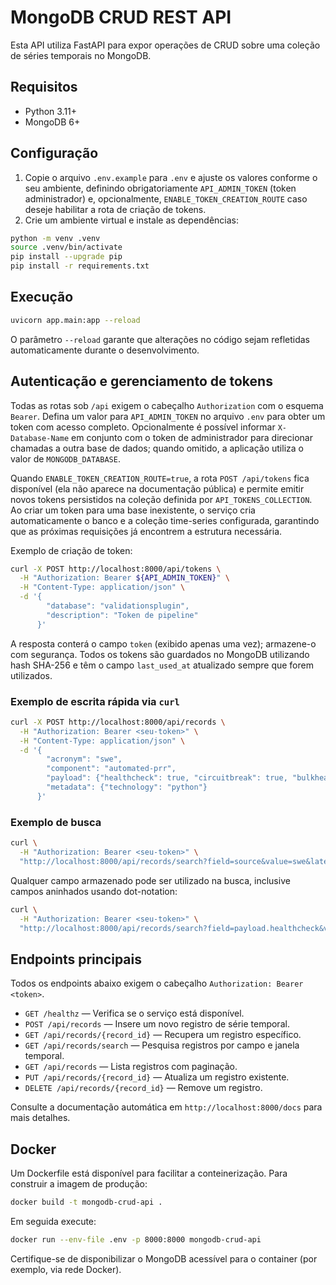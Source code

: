 # MongoDB CRUD REST API

Esta API utiliza FastAPI para expor operações de CRUD sobre uma coleção de séries temporais no MongoDB.

## Requisitos

- Python 3.11+
- MongoDB 6+

## Configuração

1. Copie o arquivo `.env.example` para `.env` e ajuste os valores conforme o seu ambiente, definindo obrigatoriamente `API_ADMIN_TOKEN` (token administrador) e, opcionalmente, `ENABLE_TOKEN_CREATION_ROUTE` caso deseje habilitar a rota de criação de tokens.
2. Crie um ambiente virtual e instale as dependências:

```bash
python -m venv .venv
source .venv/bin/activate
pip install --upgrade pip
pip install -r requirements.txt
```

## Execução

```bash
uvicorn app.main:app --reload
```

O parâmetro `--reload` garante que alterações no código sejam refletidas automaticamente durante o desenvolvimento.

## Autenticação e gerenciamento de tokens

Todas as rotas sob `/api` exigem o cabeçalho `Authorization` com o esquema `Bearer`. Defina um valor para `API_ADMIN_TOKEN` no arquivo `.env` para obter um token com acesso completo. Opcionalmente é possível informar `X-Database-Name` em conjunto com o token de administrador para direcionar chamadas a outra base de dados; quando omitido, a aplicação utiliza o valor de `MONGODB_DATABASE`.

Quando `ENABLE_TOKEN_CREATION_ROUTE=true`, a rota `POST /api/tokens` fica disponível (ela não aparece na documentação pública) e permite emitir novos tokens persistidos na coleção definida por `API_TOKENS_COLLECTION`. Ao criar um token para uma base inexistente, o serviço cria automaticamente o banco e a coleção time-series configurada, garantindo que as próximas requisições já encontrem a estrutura necessária.

Exemplo de criação de token:

```bash
curl -X POST http://localhost:8000/api/tokens \
  -H "Authorization: Bearer ${API_ADMIN_TOKEN}" \
  -H "Content-Type: application/json" \
  -d '{
        "database": "validationsplugin",
        "description": "Token de pipeline"
      }'
```

A resposta conterá o campo `token` (exibido apenas uma vez); armazene-o com segurança. Todos os tokens são guardados no MongoDB utilizando hash SHA-256 e têm o campo `last_used_at` atualizado sempre que forem utilizados.

### Exemplo de escrita rápida via `curl`

```bash
curl -X POST http://localhost:8000/api/records \
  -H "Authorization: Bearer <seu-token>" \
  -H "Content-Type: application/json" \
  -d '{
        "acronym": "swe",
        "component": "automated-prr",
        "payload": {"healthcheck": true, "circuitbreak": true, "bulkhead": false, "ratelimit": false},
        "metadata": {"technology": "python"}
      }'
```

### Exemplo de busca

```bash
curl \
  -H "Authorization: Bearer <seu-token>" \
  "http://localhost:8000/api/records/search?field=source&value=swe&latest=true"
```

Qualquer campo armazenado pode ser utilizado na busca, inclusive campos aninhados usando dot-notation:

```bash
curl \
  -H "Authorization: Bearer <seu-token>" \
  "http://localhost:8000/api/records/search?field=payload.healthcheck&value=true&latest=true"
```

## Endpoints principais

Todos os endpoints abaixo exigem o cabeçalho `Authorization: Bearer <token>`.

- `GET /healthz` — Verifica se o serviço está disponível.
- `POST /api/records` — Insere um novo registro de série temporal.
- `GET /api/records/{record_id}` — Recupera um registro específico.
- `GET /api/records/search` — Pesquisa registros por campo e janela temporal.
- `GET /api/records` — Lista registros com paginação.
- `PUT /api/records/{record_id}` — Atualiza um registro existente.
- `DELETE /api/records/{record_id}` — Remove um registro.

Consulte a documentação automática em `http://localhost:8000/docs` para mais detalhes.

## Docker

Um Dockerfile está disponível para facilitar a conteinerização. Para construir a imagem de produção:

```bash
docker build -t mongodb-crud-api .
```

Em seguida execute:

```bash
docker run --env-file .env -p 8000:8000 mongodb-crud-api
```

Certifique-se de disponibilizar o MongoDB acessível para o container (por exemplo, via rede Docker).
